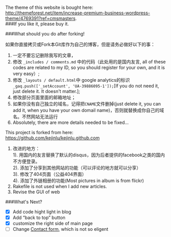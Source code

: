 The theme of this website is bought here: http://themeforest.net/item/increase-premium-business-wordpress-theme/4769391?ref=cmsmasters.     
###If you like it, please buy it.     

###What should you do after forking!    

如果你直接拷贝或Fork本Git库作为自己的博客，但是请务必做好以下的事：     
1. 一定不要忘记删除我写的文章，    
2. 修改 `_includes / comments.md` 中的代码（此处用的是国内友言, all of these codes are related to my ID, so you should register for your own, and it is very easy）;    
3. 修改 `_layouts / default.html`中 google analytics的标识  ` _gaq.push(['_setAccount', 'UA-39886095-1']);`[If you do not need it, just delete it. It doesn't matter.];    
4. 修改部分页面里面的邮箱地址；    
5. 如果你没有自己独立的域名，记得把`CNAME`文件删掉(just delete it, you can add it, when you have your own domail name)，否则就替换成你自己的域名。不然网站无法运行        
6. Absolutely, there are more details needed to be fixed...       


This project is forked from here: https://github.com/kejinlu/kejinlu.github.com      

1. 改进的地方：    
1). 用国内的友言替换了默认的disqus，因为后者提供的facebook之类的国内不方便登录。   
2). 添加了分享到其他网站的功能（可以评论的地方就可以分享）    
3). 修改了404页面（公益404界面）    
4). 添加了外链相册的功能(Most pictures in album is from flickr)     
2. Rakefile is not used when I add new articles.    
3. Revise the GUI of web     

###What's Next?
- [x] Add code hight light in blog    
- [x] Add “back to top” button    
- [x] customize the right side of main page    
- [ ] Change [Contact form](http://sbzhouhao.net/contact/), which is not so eligent     
